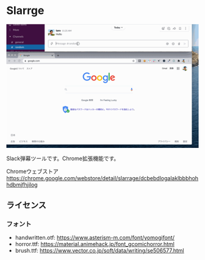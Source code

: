 # Slarrge

![](usage.gif)

Slack弾幕ツールです。Chrome拡張機能です。

Chromeウェブストア https://chrome.google.com/webstore/detail/slarrage/dcbebdlogalaklbbbhohhdbmjfhjilog

## ライセンス

### フォント

- handwritten.otf: https://www.asterism-m.com/font/yomogifont/
- horror.ttf: https://material.animehack.jp/font_gcomichorror.html
- brush.ttf: https://www.vector.co.jp/soft/data/writing/se506577.html